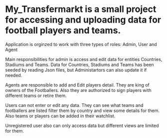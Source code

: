 # My_Transfermarkt is a small project for accessing and uploading data for football players and teams.

Application is orginzed to work with three types of roles: Admin, User and Agent

Main responsibilities for admin is access and edit data for entities Countries, Stadiums and Teams.
Data for Countries, Stadiums and Teams has been seeded by reading Json files, but Administartors can also update it if needed.

Agents are responsible to add and Edit players detail. They are king of owners of the Footballers. Also they are authorized to sign players with different teams or retire them.

Users can not enter or edit any data. They can see what teams and footballers are listed filter them by country and view some details for them. Also teams or players can be added in their watchlist.

Unregistered user also can only access data but different views are limited for them.
